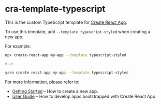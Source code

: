 # cra-template-typescript

This is the custom TypeScript template for [Create React App](https://github.com/facebook/create-react-app).

To use this template, add `--template typescript-styled` when creating a new app.

For example:

```sh
npx create-react-app my-app --template typescript-styled

# or

yarn create react-app my-app --template typescript-styled
```

For more information, please refer to:

- [Getting Started](https://create-react-app.dev/docs/getting-started) – How to create a new app.
- [User Guide](https://create-react-app.dev) – How to develop apps bootstrapped with Create React App.
